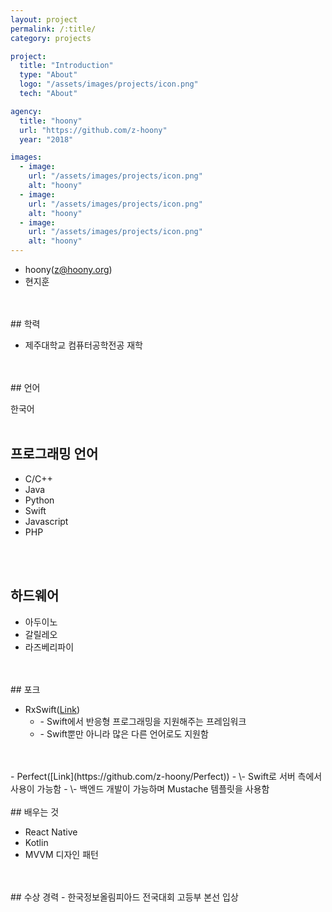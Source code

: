 ```yaml
---
layout: project
permalink: /:title/
category: projects

project:
  title: "Introduction"
  type: "About"
  logo: "/assets/images/projects/icon.png"
  tech: "About"

agency:
  title: "hoony"
  url: "https://github.com/z-hoony"
  year: "2018"

images:
  - image:
    url: "/assets/images/projects/icon.png"
    alt: "hoony"
  - image:
    url: "/assets/images/projects/icon.png"
    alt: "hoony"
  - image:
    url: "/assets/images/projects/icon.png"
    alt: "hoony"
---
```


- hoony(z@hoony.org)
- 현지훈
<br>
<br>
## 학력

- 제주대학교 컴퓨터공학전공 재학
<br>
<br>
## 언어

한국어
<br>
<br>
## 프로그래밍 언어

- C/C++
- Java
- Python
- Swift
- Javascript
- PHP
<br>
<br>

## 하드웨어
- 아두이노
- 갈릴레오
- 라즈베리파이
<br>
<br>
## 포크

- RxSwift([Link](https://github.com/z-hoony/RxSwift))
  - \- Swift에서 반응형 프로그래밍을 지원해주는 프레임워크
  - \- Swift뿐만 아니라 많은 다른 언어로도 지원함
<br>
<br>
- Perfect([Link](https://github.com/z-hoony/Perfect))
  - \- Swift로 서버 측에서 사용이 가능함
  - \- 백엔드 개발이 가능하며 Mustache 템플릿을 사용함
<br>
<br>
## 배우는 것

- React Native
- Kotlin
- MVVM 디자인 패턴
<br>
<br>
## 수상 경력
- 한국정보올림피아드 전국대회 고등부 본선 입상
